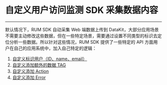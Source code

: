 # 自定义用户访问监测 SDK 采集数据内容
---


默认情况下，RUM SDK 自动采集 Web 端数据上传到 DataKit，大部分应用场景不需要主动修改这些数据，但在一些特定场景，需要通过设置不同类型的标识去定位分析一些数据。所以针对这些情况，RUM SDK 提供了一些特定的 API 方面用户在自己的应用系统中，加入自己特定的逻辑：

1. [自定义标识用户（ID、name、email）](./user-id.md)
3. [自定义添加额外的数据 TAG](./add-additional-tag.md)
4. [自定义添加 Action](./add-action.md)
5. [自定义添加 Error](./add-error.md) 

